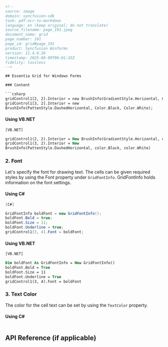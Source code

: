 ```html
<!-- 
source: image
domain: syncfusion-sdk
task: pdf-ocr-to-markdown
language: en (keep original; do not translate)
source_filename: page_191.jpeg
document_name: grid
page_number: 191
page_id: grid#page_191
product: Syncfusion Winforms
version: 11.4.0.26
timestamp: 2025-08-09T06:01:33Z
fidelity: lossless
-->

## Essentia Grid for Windows Forms

### Content

```csharp
gridControl1[2, 2].Interior = new BrushInfo(GradientStyle.Horizontal, Color.Yellow, Color.Blue);
gridControl1[3, 2].Interior = new
BrushInfo(PattenStyle.DashedHorizontal, Color.Black, Color.White);
```

#### Using VB.NET

```vb
[VB.NET]

gridControl1(2, 2).Interior = New BrushInfo(GradientStyle.Horizontal, color.Yellow, color.Blue)
gridControl1(3, 2).Interior = New
BrushInfo(PattenStyle.DashedHorizontal, color.Black, color.White)
```

### 2. Font

Let's specify the font for drawing text. The cells can be given required styles by using the Font property under `GridFontInfo`. GridFontInfo holds information on the font settings.

#### Using C#

```csharp
[C#]

GridFontInfo boldFont = new GridFontInfo();
boldFont.Bold = true;
boldFont.Size = 11;
boldFont.Underline = true;
gridControl1[3, 4].Font = boldFont;
```

#### Using VB.NET

```vb
[VB.NET]

Dim boldFont As GridFontInfo = New GridFontInfo()
boldFont.Bold = True
boldFont.Size = 11
boldFont.Underline = True
gridControl1(3, 4).Font = boldFont
```

### 3. Text Color

The color for the cell text can be set by using the `TextColor` property.

#### Using C#
```csharp

```

## API Reference (if applicable)
<!-- tags: [product, module, control, api, version?] keywords: [k1, k2, ...] -->
```